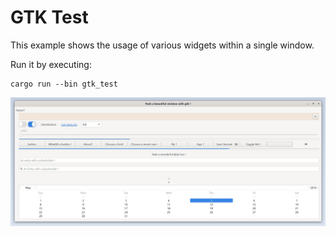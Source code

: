 # GTK Test

This example shows the usage of various widgets within a single window.

Run it by executing:

```console
cargo run --bin gtk_test
```

![screenshot](screenshot.png)